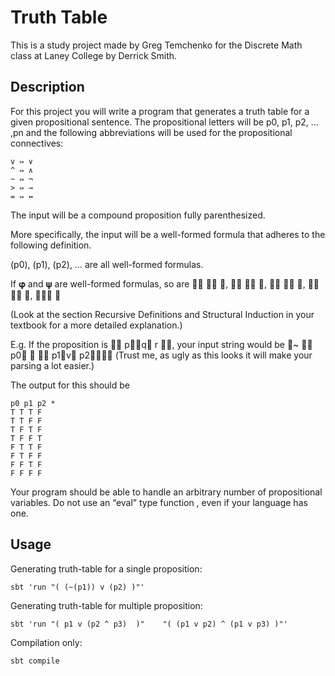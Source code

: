 # Truth Table

This is a study project made by Greg Temchenko for the Discrete Math class at Laney College by Derrick Smith. 

## Description

For this project you will write a program that generates a truth table for a given propositional sentence. The
propositional letters will be p0, p1, p2, … ,pn and the following abbreviations will be used for the propositional
connectives:

```
v ⇔ ∨
^ ⇔ ∧
~ ⇔ ¬
> ⇔ →
= ⇔ ↔
```

The input will be a compound proposition fully parenthesized.

More specifically, the input will be a well-formed formula that adheres to the following definition.

(p0), (p1), (p2), … are all well-formed formulas.

If 𝛗 and 𝛙 are well-formed formulas, so are   ,   ,   ,   ,  

(Look at the section Recursive Definitions and Structural Induction in your textbook for a more detailed
explanation.)

E.g. If the proposition is  pq r , your input string would be ~  p0   p1v p2
(Trust me, as ugly as this looks it will make your parsing a lot easier.)

The output for this should be

```
p0 p1 p2 *
T T T F
T T F F
T F T F
T F F T
F T T F
F T F F
F F T F
F F F F
```

Your program should be able to handle an arbitrary number of propositional variables. Do not use an “eval”
type function , even if your language has one.


## Usage

Generating truth-table for a single proposition:

```
sbt 'run "( (~(p1)) v (p2) )"'
```

Generating truth-table for multiple proposition:
```
sbt 'run "( p1 v (p2 ^ p3)  )"    "( (p1 v p2) ^ (p1 v p3) )"'
```


Compilation only:

```
sbt compile
```

